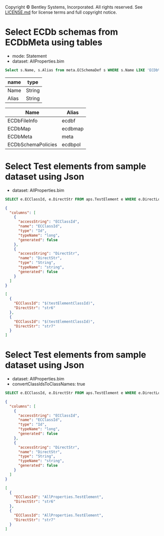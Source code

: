 Copyright © Bentley Systems, Incorporated. All rights reserved. See [LICENSE.md](../../../../LICENSE.md) for license terms and full copyright notice.

# Select ECDb schemas from ECDbMeta using tables

- mode: Statement
- dataset: AllProperties.bim

```sql
Select s.Name, s.Alias from meta.ECSchemaDef s WHERE s.Name LIKE 'ECDb%' LIMIT 4;
```

| name  | type   |
| ----- | ------ |
| Name  | String |
| Alias | String |

| Name               | Alias   |
| ------------------ | ------- |
| ECDbFileInfo       | ecdbf   |
| ECDbMap            | ecdbmap |
| ECDbMeta           | meta    |
| ECDbSchemaPolicies | ecdbpol |

# Select Test elements from sample dataset using Json

- dataset: AllProperties.bim

```sql
SELECT e.ECClassId, e.DirectStr FROM aps.TestElement e WHERE e.DirectLong > 1005 ORDER BY e.DirectLong LIMIT 2
```

```json
{
  "columns": [
    {
      "accessString": "ECClassId",
      "name": "ECClassId",
      "type": "Id",
      "typeName": "long",
      "generated": false
    },
    {
      "accessString": "DirectStr",
      "name": "DirectStr",
      "type": "String",
      "typeName": "string",
      "generated": false
    }
  ]
}
```

```json
[
  {
    "ECClassId": "$(testElementClassId)",
    "DirectStr": "str6"
  },
  {
    "ECClassId": "$(testElementClassId)",
    "DirectStr": "str7"
  }
]
```

# Select Test elements from sample dataset using Json

- dataset: AllProperties.bim
- convertClassIdsToClassNames: true

```sql
SELECT e.ECClassId, e.DirectStr FROM aps.TestElement e WHERE e.DirectLong > 1005 ORDER BY e.DirectLong LIMIT 2
```

```json
{
  "columns": [
    {
      "accessString": "ECClassId",
      "name": "ECClassId",
      "type": "Id",
      "typeName": "long",
      "generated": false
    },
    {
      "accessString": "DirectStr",
      "name": "DirectStr",
      "type": "String",
      "typeName": "string",
      "generated": false
    }
  ]
}
```

```json
[
  {
    "ECClassId": "AllProperties.TestElement",
    "DirectStr": "str6"
  },
  {
    "ECClassId": "AllProperties.TestElement",
    "DirectStr": "str7"
  }
]
```
